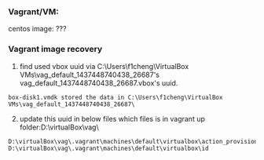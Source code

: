 
### Vagrant/VM:
centos image: ???

### Vagrant image recovery  
1. find used vbox uuid via C:\Users\f1cheng\VirtualBox VMs\vag_default_1437448740438_26687's vag_default_1437448740438_26687.vbox's uuid. 
```  
box-disk1.vmdk stored the data in C:\Users\f1cheng\VirtualBox VMs\vag_default_1437448740438_26687\
```  
  
2. update this uuid in below files which files is in vagrant up folder:D:\virtualBox\vag\  
```  
D:\virtualBox\vag\.vagrant\machines\default\virtualbox\action_provision
D:\virtualBox\vag\.vagrant\machines\default\virtualbox\id
```  


